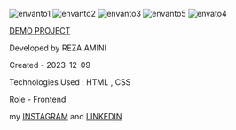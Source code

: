 

![envanto1](https://github.com/rezaaminiweb/project3/assets/140278906/ecb75354-5af5-49f0-8c1d-371886647eb6)
![envanto2](https://github.com/rezaaminiweb/project3/assets/140278906/e13b79ee-2770-44bd-99ed-cbf2f0d126c6)
![envanto3](https://github.com/rezaaminiweb/project3/assets/140278906/4fe18926-984f-464b-b69c-fb9d3a3459cc)
![envanto5](https://github.com/rezaaminiweb/project3/assets/140278906/b94adfc9-a2f8-447c-84a8-2529bb4a2521)
![envato4](https://github.com/rezaaminiweb/project3/assets/140278906/16a62077-ee3c-4a76-9e14-850eabd42207)






<a href="https://rezaaminiweb.github.io/project3/">DEMO PROJECT</a>

Developed by REZA AMINI

Created - 2023-12-09

Technologies Used : HTML , CSS 

Role - Frontend

my <a href="https://instagram.com/reza_web_design?igshid=NGVhN2U2NjQ0Yg==">INSTAGRAM</a> and <a href="https://www.linkedin.com/in/reza-amini-273386272?utm_source=share&utm_campaign=share_via&utm_content=profile&utm_medium=ios_app">LINKEDIN</a>




